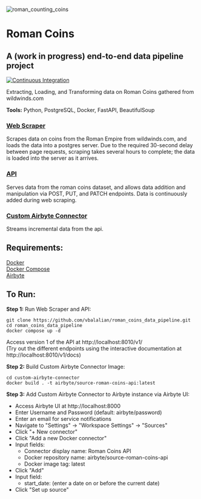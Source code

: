 ![roman_counting_coins](https://github.com/vbalalian/RomanCoins/assets/120220346/d52d3ba8-1f29-488a-82ec-9de71460daaa)

# Roman Coins
## A (work in progress) end-to-end data pipeline project
[![Continuous Integration](https://github.com/vbalalian/RomanCoins/actions/workflows/ci.yml/badge.svg)](https://github.com/vbalalian/RomanCoins/actions/workflows/ci.yml)

Extracting, Loading, and Transforming data on Roman Coins gathered from wildwinds.com

**Tools:** Python, PostgreSQL, Docker, FastAPI, BeautifulSoup

### [Web Scraper](web_scraping/web_scraper.py)

Scrapes data on coins from the Roman Empire from wildwinds.com, and loads the data into a postgres server. Due to the required 30-second delay between page requests, scraping takes several hours to complete; the data is loaded into the server as it arrives.

### [API](api/main.py)

Serves data from the roman coins dataset, and allows data addition and manipulation via POST, PUT, and PATCH endpoints. Data is continuously added during web scraping. 

### [Custom Airbyte Connector](custom_airbyte_connector/source_roman_coin_api/source.py)

Streams incremental data from the api.

## Requirements:

[Docker](https://docs.docker.com/engine/install/)\
[Docker Compose](https://docs.docker.com/compose/install/)\
[Airbyte](https://docs.airbyte.com/deploying-airbyte/local-deployment)

## To Run:

**Step 1:**
Run Web Scraper and API:
```
git clone https://github.com/vbalalian/roman_coins_data_pipeline.git
cd roman_coins_data_pipeline
docker compose up -d
```
Access version 1 of the API at http://localhost:8010/v1/ \
(Try out the different endpoints using the interactive documentation at http://localhost:8010/v1/docs)

**Step 2:**
Build Custom Airbyte Connector Image:
```
cd custom-airbyte-connector
docker build . -t airbyte/source-roman-coins-api:latest
```

**Step 3:**
Add Custom Airbyte Connector to Airbyte instance via Airbyte UI:
- Access Airbyte UI at http://localhost:8000
- Enter Username and Password (default: airbyte/password)
- Enter an email for service notifications
- Navigate to "Settings" -> "Workspace Settings" -> "Sources"
- Click "+ New connector"
- Click "Add a new Docker connector"
- Input fields:
  - Connector display name: Roman Coins API
  - Docker repository name: airbyte/source-roman-coins-api
  - Docker image tag: latest
- Click "Add"
- Input field:
  - start_date: (enter a date on or before the current date)
- Click "Set up source"

